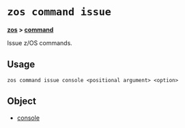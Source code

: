 # `zos command issue`

**[zos](../../zos) > [command](../command)**

Issue z/OS commands.

## Usage

`zos command issue console <positional argument> <option>`

## Object

- [console](zos-command-issue-console)